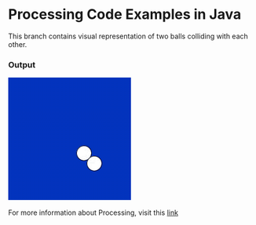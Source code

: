 # Processing Code Examples in Java #

This branch contains visual representation of two balls colliding with each other.

### Output ###
![Two Balls Colliding Diagonally](https://github.com/nikhiljainlive/ProcessingLanguageExamples-Java/blob/BallExample/Gif/BallExampleGif.gif)

For more information about Processing, visit this [link](https://processing.org/)
